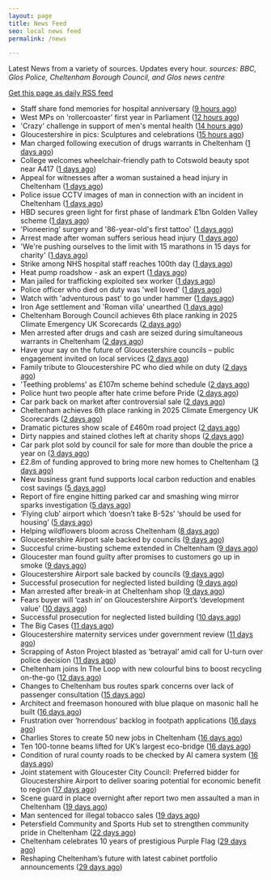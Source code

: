 ```yaml
---
layout: page
title: News Feed
seo: local news feed
permalink: /news

---
```


Latest News from a variety of sources. Updates every hour.
_sources: BBC, Glos Police, Cheltenham Borough Council, and Glos news centre_

[Get this page as daily RSS feed](/daily.rss)

<!-- news_marker starts -->
- Staff share fond memories for hospital anniversary ([9 hours ago](https://www.bbc.com/news/articles/c8xvvw9vep4o))
- West MPs on 'rollercoaster' first year in Parliament ([12 hours ago](https://www.bbc.com/news/articles/c056933ej6do))
- 'Crazy' challenge in support of men's mental health ([14 hours ago](https://www.bbc.com/news/articles/c873epv7pg8o))
- Gloucestershire in pics: Sculptures and celebrations ([15 hours ago](https://www.bbc.com/news/articles/cy0wqwjz59ko))
- Man charged following execution of drugs warrants in Cheltenham ([1 days ago](https://gloucesternewscentre.co.uk/man-charged-following-execution-of-drugs-warrants-in-cheltenham-2/))
- College welcomes wheelchair-friendly path to Cotswold beauty spot near A417 ([1 days ago](https://gloucesternewscentre.co.uk/college-welcomes-wheelchair-friendly-path-to-cotswold-beauty-spot-near-a417/))
- Appeal for witnesses after a woman sustained a head injury in Cheltenham ([1 days ago](https://gloucesternewscentre.co.uk/appeal-for-witnesses-after-a-woman-sustained-a-head-injury-in-cheltenham/))
- Police issue CCTV images of man in connection with an incident in Cheltenham ([1 days ago](https://gloucesternewscentre.co.uk/police-issue-cctv-images-of-man-in-connection-with-an-incident-in-cheltenham/))
- HBD secures green light for first phase of landmark £1bn Golden Valley scheme ([1 days ago](https://www.cheltenham.gov.uk/news/article/3030/hbd_secures_green_light_for_first_phase_of_landmark_1bn_golden_valley_scheme))
- 'Pioneering' surgery and '86-year-old's first tattoo' ([1 days ago](https://www.bbc.com/news/articles/cn0qxx8vr0xo))
- Arrest made after woman suffers serious head injury ([1 days ago](https://www.bbc.com/news/articles/c1wpgglvw52o))
- 'We're pushing ourselves to the limit with 15 marathons in 15 days for charity' ([1 days ago](https://www.bbc.com/news/articles/c4g8vz8n4lpo))
- Strike among NHS hospital staff reaches 100th day ([1 days ago](https://www.bbc.com/news/articles/ce8z3rl15e8o))
- Heat pump roadshow - ask an expert ([1 days ago](https://www.cheltenham.gov.uk/news/article/3029/heat_pump_roadshow_-_ask_an_expert))
- Man jailed for trafficking exploited sex worker ([1 days ago](https://www.bbc.com/news/articles/c86g4gj2jlno))
- Police officer who died on duty was 'well loved' ([1 days ago](https://www.bbc.com/news/articles/cx24rj40zl5o))
- Watch with 'adventurous past' to go under hammer ([1 days ago](https://www.bbc.com/news/articles/c9qxxvw5evvo))
- Iron Age settlement and 'Roman villa' unearthed ([1 days ago](https://www.bbc.com/news/articles/ce8zzp83q3ro))
- Cheltenham Borough Council achieves 6th place ranking in 2025 Climate Emergency UK Scorecards ([2 days ago](https://gloucesternewscentre.co.uk/cheltenham-borough-council-achieves-6th-place-ranking-in-2025-climate-emergency-uk-scorecards/))
- Men arrested after drugs and cash are seized during simultaneous warrants in Cheltenham ([2 days ago](https://gloucesternewscentre.co.uk/men-arrested-after-drugs-and-cash-are-seized-during-simultaneous-warrants-in-cheltenham/))
- Have your say on the future of Gloucestershire councils – public engagement invited on local services ([2 days ago](https://gloucesternewscentre.co.uk/have-your-say-on-the-future-of-gloucestershire-councils-public-engagement-invited-on-local-services/))
- Family tribute to Gloucestershire PC who died while on duty ([2 days ago](https://gloucesternewscentre.co.uk/family-tribute-to-gloucestershire-pc-who-died-while-on-duty/))
- 'Teething problems' as £107m scheme behind schedule ([2 days ago](https://www.bbc.com/news/articles/cx2kxwerelzo))
- Police hunt two people after hate crime before Pride ([2 days ago](https://www.bbc.com/news/articles/c2ezn0d8d8do))
- Car park back on market after controversial sale ([2 days ago](https://www.bbc.com/news/articles/czxwp0gxxy3o))
- Cheltenham achieves 6th place ranking in 2025 Climate Emergency UK Scorecards ([2 days ago](https://www.cheltenham.gov.uk/news/article/3028/cheltenham_achieves_6th_place_ranking_in_2025_climate_emergency_uk_scorecards))
- Dramatic pictures show scale of £460m road project ([2 days ago](https://www.bbc.com/news/articles/c20wwle56gqo))
- Dirty nappies and stained clothes left at charity shops ([2 days ago](https://www.bbc.com/news/articles/cy5w35506zko))
- Car park plot sold by council for sale for more than double the price a year on ([3 days ago](https://gloucesternewscentre.co.uk/car-park-plot-sold-by-council-for-sale-for-more-than-double-the-price-a-year-on/))
- £2.8m of funding approved to bring more new homes to Cheltenham ([3 days ago](https://www.cheltenham.gov.uk/news/article/3027/28m_of_funding_approved_to_bring_more_new_homes_to_cheltenham))
- New business grant fund supports local carbon reduction and enables cost savings ([5 days ago](https://www.cheltenham.gov.uk/news/article/3026/new_business_grant_fund_supports_local_carbon_reduction_and_enables_cost_savings))
- Report of fire engine hitting parked car and smashing wing mirror sparks investigation ([5 days ago](https://gloucesternewscentre.co.uk/report-of-fire-engine-hitting-parked-car-and-smashing-wing-mirror-sparks-investigation/))
- ‘Flying club’ airport which ‘doesn’t take B-52s’ ‘should be used for housing’ ([5 days ago](https://gloucesternewscentre.co.uk/flying-club-airport-which-doesnt-take-b-52s-should-be-used-for-housing/))
- Helping wildflowers bloom across Cheltenham ([8 days ago](https://www.cheltenham.gov.uk/news/article/3025/helping_wildflowers_bloom_across_cheltenham))
- Gloucestershire Airport sale backed by councils ([9 days ago](https://gloucesternewscentre.co.uk/gloucestershire-airport-sale-backed-by-councils/))
- Succesful crime-busting scheme extended in Cheltenham ([9 days ago](https://gloucesternewscentre.co.uk/succesful-crime-busting-scheme-extended-in-cheltenham/))
- Gloucester man found guilty after promises to customers go up in smoke ([9 days ago](https://gloucesternewscentre.co.uk/gloucester-man-found-guilty-after-promises-to-customers-go-up-in-smoke/))
- Gloucestershire Airport sale backed by councils ([9 days ago](https://www.cheltenham.gov.uk/news/article/3024/gloucestershire_airport_sale_backed_by_councils))
- Successful prosecution for neglected listed building ([9 days ago](https://gloucesternewscentre.co.uk/successful-prosecution-for-neglected-listed-building/))
- Man arrested after break-in at Cheltenham shop ([9 days ago](https://gloucesternewscentre.co.uk/man-arrested-after-break-in-at-cheltenham-shop/))
- Fears buyer will ‘cash in’ on Gloucestershire Airport’s ‘development value’ ([10 days ago](https://gloucesternewscentre.co.uk/fears-buyer-will-cash-in-on-gloucestershire-airports-development-value/))
- Successful prosecution for neglected listed building ([10 days ago](https://www.cheltenham.gov.uk/news/article/3023/successful_prosecution_for_neglected_listed_building))
- The Big Cases ([11 days ago](https://www.bbc.co.uk/iplayer/episode/m001z7w2))
- Gloucestershire maternity services under government review ([11 days ago](https://www.bbc.co.uk/sounds/play/p0ll39jx))
- Scrapping of Aston Project blasted as ‘betrayal’ amid call for U-turn over police decision ([11 days ago](https://gloucesternewscentre.co.uk/scrapping-of-aston-project-blasted-as-betrayal-amid-call-for-u-turn-over-police-decision/))
- Cheltenham joins In The Loop with new colourful bins to boost recycling on-the-go ([12 days ago](https://www.cheltenham.gov.uk/news/article/3022/cheltenham_joins_in_the_loop_with_new_colourful_bins_to_boost_recycling_on-the-go))
- Changes to Cheltenham bus routes spark concerns over lack of passenger consultation ([15 days ago](https://gloucesternewscentre.co.uk/changes-to-cheltenham-bus-routes-spark-concerns-over-lack-of-passenger-consultation/))
- Architect and freemason honoured with blue plaque on masonic hall he built ([16 days ago](https://gloucesternewscentre.co.uk/architect-and-freemason-honoured-with-blue-plaque-on-masonic-hall-he-built/))
- Frustration over ‘horrendous’ backlog in footpath applications ([16 days ago](https://gloucesternewscentre.co.uk/frustration-over-horrendous-backlog-in-footpath-applications/))
- Charlies Stores to create 50 new jobs in Cheltenham ([16 days ago](https://gloucesternewscentre.co.uk/charlies-stores-to-create-50-new-jobs-in-cheltenham/))
- Ten 100-tonne beams lifted for UK’s largest eco-bridge ([16 days ago](https://www.bbc.co.uk/sounds/play/p0lk57bp))
- Condition of rural county roads to be checked by AI camera system ([16 days ago](https://gloucesternewscentre.co.uk/condition-of-rural-county-roads-to-be-checked-by-ai-camera-system/))
- Joint statement with Gloucester City Council: Preferred bidder for Gloucestershire Airport to deliver soaring potential for economic benefit to region ([17 days ago](https://www.cheltenham.gov.uk/news/article/3021/joint_statement_with_gloucester_city_council_preferred_bidder_for_gloucestershire_airport_to_deliver_soaring_potential_for_economic_benefit_to_region))
- Scene guard in place overnight after report two men assaulted a man in Cheltenham ([19 days ago](https://gloucesternewscentre.co.uk/scene-guard-in-place-overnight-after-report-two-men-assaulted-a-man-in-cheltenham/))
- Man sentenced for illegal tobacco sales ([19 days ago](https://gloucesternewscentre.co.uk/man-sentenced-for-illegal-tobacco-sales/))
- Petersfield Community and Sports Hub set to strengthen community pride in Cheltenham ([22 days ago](https://www.cheltenham.gov.uk/news/article/3020/petersfield_community_and_sports_hub_set_to_strengthen_community_pride_in_cheltenham))
- Cheltenham celebrates 10 years of prestigious Purple Flag ([29 days ago](https://www.cheltenham.gov.uk/news/article/3019/cheltenham_celebrates_10_years_of_prestigious_purple_flag))
- Reshaping Cheltenham’s future with latest cabinet portfolio announcements ([29 days ago](https://www.cheltenham.gov.uk/news/article/3018/reshaping_cheltenhams_future_with_latest_cabinet_portfolio_announcements))

<!-- news_marker ends -->
